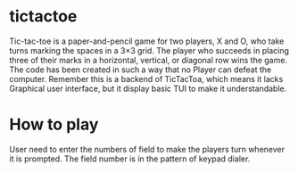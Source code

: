 # tictactoe
Tic-tac-toe is a paper-and-pencil game for two players, X and O, who take turns marking the spaces in a 3×3 grid. The player who succeeds in placing three of their marks in a horizontal, vertical, or diagonal row wins the game. The code has been created in such a way that no Player can defeat the computer.
Remember this is a backend of TicTacToa, which means it lacks Graphical user interface, but it display basic TUI to make it understandable.

# How to play
User need to enter the numbers of field to make the players turn whenever it is prompted. The field number is in the pattern of keypad dialer.

